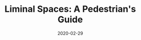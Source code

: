 ---
layout: post
title:  "Liminal Spaces: A Pedestrian's Guide"
date:   2020-02-29
categories: Theatre
type: Lighting
thumbnail: 
org: Oberlin Dance Department
show-type: Dance
role: Lighting Design
start: 2020-02-22
rank: 
---
